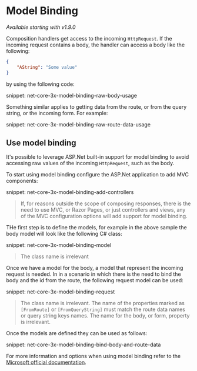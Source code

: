 # Model Binding

_Available starting with v1.9.0_

Composition handlers get access to the incoming `HttpRequest`. If the incoming request contains a body, the handler can access a body like the following:

```json
{
    "AString": "Some value"
}
```

by using the following code:

snippet: net-core-3x-model-binding-raw-body-usage

Something similar applies to getting data from the route, or from the query string, or the incoming form. For example:

snippet: net-core-3x-model-binding-raw-route-data-usage

## Use model binding

It's possible to leverage ASP.Net built-in support for model binding to avoid accessing raw values of the incoming `HttpRequest`, such as the body.

To start using model binding configure the ASP.Net application to add MVC components:

snippet: net-core-3x-model-binding-add-controllers

> If, for reasons outside the scope of composing responses, there is the need to use MVC, or Razor Pages, or just controllers and views, any of the MVC configuration options will add support for model binding.

THe first step is to define the models, for example in the above sample the body model will look like the following C# class:

snippet: net-core-3x-model-binding-model

> The class name is irrelevant

Once we have a model for the body, a model that represent the incoming request is needed. In in a scenario in which there is the need to bind the body and the id from the route, the following request model can be used:

snippet: net-core-3x-model-binding-request

> The class name is irrelevant. The name of the properties marked as `[FromRoute]` or `[FromQueryString]` must match the route data names or query string keys names. The name for the body, or form, property is irrelevant.

Once the models are defined they can be used as follows:

snippet: net-core-3x-model-binding-bind-body-and-route-data

For more information and options when using model binding refer to the [Microsoft official documentation](https://docs.microsoft.com/en-us/aspnet/core/mvc/models/model-binding?view=aspnetcore-5.0).

